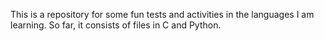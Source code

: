 This is a repository for some fun tests and activities in the languages I am learning.
So far, it consists of files in C and Python.
